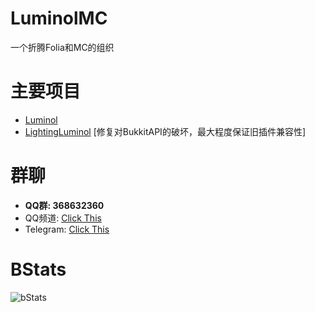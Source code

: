 # LuminolMC
一个折腾Folia和MC的组织

# 主要项目
 - [Luminol](https://github.com/LuminolMC/Luminol)
 - [LightingLuminol](https://github.com/LuminolMC/LightingLuminol) [修复对BukkitAPI的破坏，最大程度保证旧插件兼容性]

# 群聊
 - **QQ群: 368632360**
 - QQ频道: [Click This](https://pd.qq.com/s/eq9krf9j)
 - Telegram: [Click This](https://t.me/LuminolMC)

# BStats
![bStats](https://bstats.org/signatures/server-implementation/Luminol.svg "bStats")
